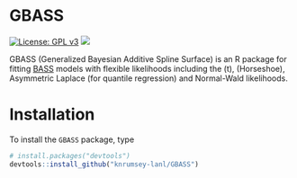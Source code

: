 
<!-- README.md is generated from README.Rmd. Please edit that file -->

# GBASS

[![License: GPL
v3](https://img.shields.io/badge/License-GPLv3-blue.svg)](https://www.gnu.org/licenses/gpl-3.0)
[![](https://img.shields.io/badge/devel%20version-1.0.1-purple.svg)](https://github.com/knrumsey-lanl/GBASS)

GBASS (Generalized Bayesian Additive Spline Surface) is an R package for
fitting [BASS](https://github.com/cran/BASS) models with flexible
likelihoods including the \(t\), \(Horseshoe\), Asymmetric Laplace (for
quantile regression) and Normal-Wald likelihoods.

# Installation

To install the `GBASS` package, type

``` r
# install.packages("devtools")
devtools::install_github("knrumsey-lanl/GBASS")
```
